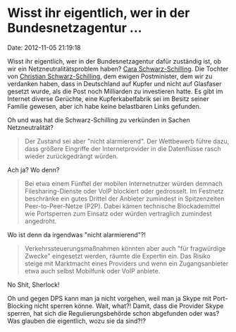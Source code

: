 Wisst ihr eigentlich, wer in der Bundesnetzagentur \...
=======================================================

Date: 2012-11-05 21:19:18

Wisst ihr eigentlich, wer in der Bundesnetzagentur dafür zuständig ist,
ob wir ein Netzneutralitätsproblem haben? [Cara
Schwarz-Schilling](http://www.heise.de/-1743842). Die Tochter von
[Christian
Schwarz-Schilling](http://de.wikipedia.org/wiki/Christian_Schwarz-Schilling),
dem ewigen Postminister, dem wir zu verdanken haben, dass in Deutschland
auf Kupfer und nicht auf Glasfaser gesetzt wurde, als die Post noch
Milliarden zu investieren hatte. Es gibt im Internet diverse Gerüchte,
eine Kupferkabelfabrik sei im Besitz seiner Familie gewesen, aber ich
habe keine belastbaren Links gefunden.

Oh und was hat die Schwarz-Schilling zu verkünden in Sachen
Netzneutralität?

> Der Zustand sei aber \"nicht alarmierend\". Der Wettbewerb führe dazu,
> dass größere Eingriffe der Internetprovider in die Datenflüsse rasch
> wieder zurückgedrängt würden.

Ach ja? Wo denn?

> Bei etwa einem Fünftel der mobilen Internetnutzer würden demnach
> Filesharing-Dienste oder VoIP blockiert oder gedrosselt. Im Festnetz
> beschränke ein gutes Drittel der Anbieter zumindest in Spitzenzeiten
> Peer-to-Peer-Netze (P2P). Dabei kämen technische Blockademittel wie
> Portsperren zum Einsatz oder würden vertraglich zumindest angedroht.

Wo ist denn da irgendwas \"nicht alarmierend\"?!

> Verkehrssteuerungsmaßnahmen könnten aber auch \"für fragwürdige
> Zwecke\" eingesetzt werden, räumte die Expertin ein. Das Risiko steige
> mit Marktmacht eines Providers und wenn ein Zugangsanbieter etwa auch
> selbst Mobilfunk oder VoIP anbiete.

No Shit, Sherlock!

Oh und gegen DPS kann man ja nicht vorgehen, weil man ja Skype mit
Port-Blocking nicht sperren könne. Wait, what?! Damit, dass die Provider
Skype sperren, hat sich die Regulierungsbehörde schon abgefunden oder
was? Was glauben die eigentlich, wozu sie da sind?!?
